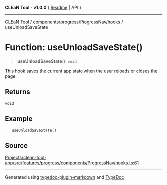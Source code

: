 **CLEaN Tool - v1.0.0** ( [Readme](../../../../../README.md) \| API )

***

[CLEaN Tool](../../../../../modules.md) / [components/progress/ProgressNav/hooks](../README.md) / useUnloadSaveState

# Function: useUnloadSaveState()

> **useUnloadSaveState**(): `void`

This hook saves the current app state when the user reloads or closes the page.

## Returns

`void`

## Example

```tsx
   useUnloadSaveState()
```

## Source

[Projects/clean-tool-app/src/features/progress/components/ProgressNav/hooks.ts:61](https://github.com/yuckyh/clean-tool-app/)

***

Generated using [typedoc-plugin-markdown](https://www.npmjs.com/package/typedoc-plugin-markdown) and [TypeDoc](https://typedoc.org/)
